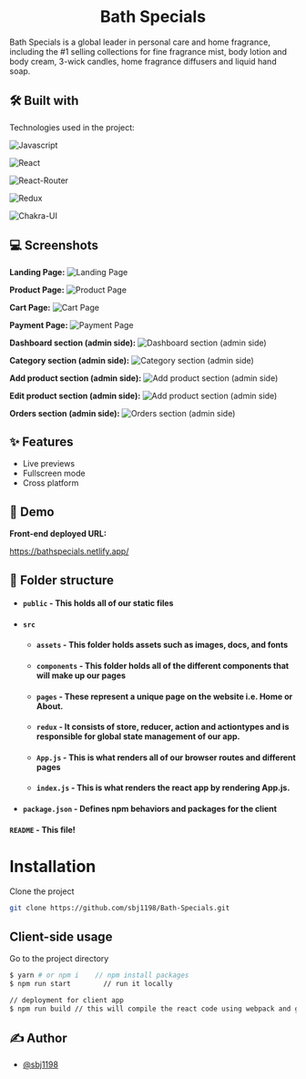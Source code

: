 
<h1 align="center" id="title">Bath Specials</h1>
Bath Specials is a global leader in personal care and home fragrance, including the #1 selling collections for fine fragrance mist, body lotion and body cream, 3-wick candles, home fragrance diffusers and liquid hand soap.


## 🛠 Built with 

Technologies used in the project:

![Javascript](https://img.shields.io/badge/JavaScript-323330?style=for-the-badge&amp;logo=javascript&amp;logoColor=F7DF1E)

![React](https://img.shields.io/badge/React-20232A?style=for-the-badge&amp;logo=react&amp;logoColor=61DAFB)

![React-Router](https://img.shields.io/badge/React_Router-CA4245?style=for-the-badge&amp;logo=react-router&amp;logoColor=white)

![Redux](https://img.shields.io/badge/Redux-593D88?style=for-the-badge&amp;logo=redux&amp;logoColor=white)

![Chakra-UI](https://img.shields.io/badge/Chakra--UI-319795?style=for-the-badge&amp;logo=chakra-ui&amp;logoColor=white)

## 💻 Screenshots

**Landing Page:**
![Landing Page](https://user-images.githubusercontent.com/105644684/202831484-08ebb230-11a6-4265-b504-09e2a0e93f22.JPG)

**Product Page:**
![Product Page](https://user-images.githubusercontent.com/105644684/202831467-fe6e0554-02e2-42b1-affe-3c0814dfe733.JPG)

**Cart Page:**
![Cart Page](https://user-images.githubusercontent.com/105644684/202831469-85e878e3-1b9a-4b6a-a0b4-bcd2eaad9470.JPG)

**Payment Page:**
![Payment Page](https://user-images.githubusercontent.com/105644684/202831471-f3e256e4-fff0-4acf-8faf-7ab5045c25b5.JPG)

**Dashboard section (admin side):**
![Dashboard section (admin side)](https://user-images.githubusercontent.com/105644684/202831472-65eb3730-0696-4f10-9721-f8c91ef0d449.JPG)

**Category section (admin side):**
![Category section (admin side)](https://user-images.githubusercontent.com/105644684/202831473-73ad6639-8848-42c5-8eff-a3d494200c75.JPG)

**Add product section (admin side):**
![Add product section (admin side)](https://user-images.githubusercontent.com/105644684/202831474-10b6dd09-6fbf-407f-92fe-8dbbf65ba7aa.JPG)

**Edit product section (admin side):**
![Add product section (admin side)](https://user-images.githubusercontent.com/105644684/202831476-a3b00510-314e-42a1-a267-040561ca7654.JPG)

**Orders section (admin side):**
![Orders section (admin side)](https://user-images.githubusercontent.com/105644684/202831480-054525e8-e7a5-4c14-a424-bbc2357a6cc9.JPG)


## ✨ Features 

- Live previews
- Fullscreen mode
- Cross platform


## 🚀 Demo

**Front-end deployed URL:**

https://bathspecials.netlify.app/

##  📁 Folder structure
- #### `public` - This holds all of our static files
- #### `src`
    - #### `assets` - This folder holds assets such as images, docs, and fonts
    - #### `components` - This folder holds all of the different components that will make up our pages
    - #### `pages` - These represent a unique page on the website i.e. Home or About. 
    - #### `redux` - It consists of store, reducer, action and actiontypes and is responsible for global state management of our app.
    - #### `App.js` - This is what renders all of our browser routes and different pages
    - #### `index.js` - This is what renders the react app by rendering App.js.
- #### `package.json` - Defines npm behaviors and packages for the client
#### `README` - This file!

# Installation

Clone the project
```bash
git clone https://github.com/sbj1198/Bath-Specials.git
```
## Client-side usage

Go to the project directory

```bash
$ yarn # or npm i    // npm install packages
$ npm run start        // run it locally

// deployment for client app
$ npm run build // this will compile the react code using webpack and generate a folder called docs in the root level
```

## ✍ Author

- [@sbj1198](https://github.com/sbj1198)

##

    
